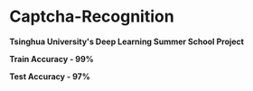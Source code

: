 # Captcha-Recognition

**Tsinghua University's Deep Learning Summer School Project**


**Train Accuracy - 99%**


**Test Accuracy - 97%**

